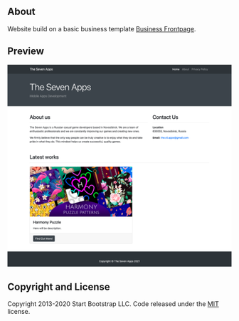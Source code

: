 ## About

Website build on a basic business template [Business Frontpage](https://startbootstrap.com/template/business-frontpage/).

## Preview

[![The Seven Apps frontpage Preview](other/preview.png)](https://thesevenapps.github.io/)

## Copyright and License

Copyright 2013-2020 Start Bootstrap LLC. Code released under the [MIT](https://github.com/StartBootstrap/startbootstrap-business-frontpage/blob/gh-pages/LICENSE) license.
